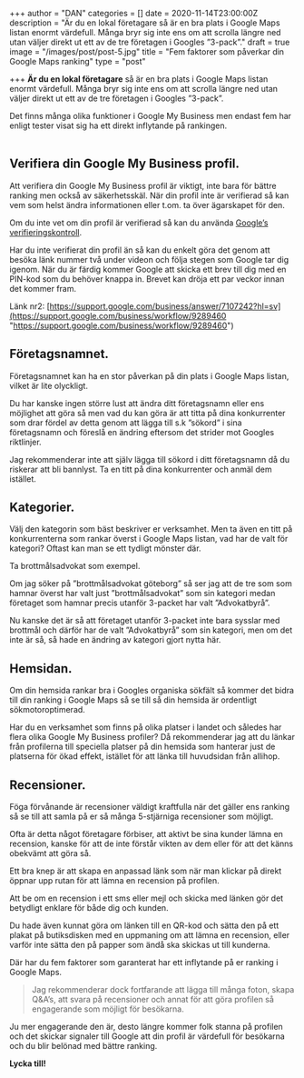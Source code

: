 +++
author = "DAN"
categories = []
date = 2020-11-14T23:00:00Z
description = "Är du en lokal företagare så är en bra plats i Google Maps listan enormt värdefull. Många bryr sig inte ens om att scrolla längre ned utan väljer direkt ut ett av de tre företagen i Googles ”3-pack”."
draft = true
image = "/images/post/post-5.jpg"
title = "Fem faktorer som påverkar din Google Maps ranking"
type = "post"

+++
**Är du en lokal företagare** så är en bra plats i Google Maps listan enormt värdefull. Många bryr sig inte ens om att scrolla längre ned utan väljer direkt ut ett av de tre företagen i Googles ”3-pack”.

Det finns många olika funktioner i Google My Business men endast fem har enligt tester visat sig ha ett direkt inflytande på rankingen. </br><a name="verifiera"></a><br>

## **Verifiera din Google My Business profil.**

Att verifiera din Google My Business profil är viktigt, inte bara för bättre ranking men också av säkerhetsskäl. När din profil inte är verifierad så kan vem som helst ändra informationen eller t.om. ta över ägarskapet för den.

Om du inte vet om din profil är verifierad så kan du använda [Google’s verifieringskontroll](https://support.google.com/business/workflow/9289460).

Har du inte verifierat din profil än så kan du enkelt göra det genom att besöka länk nummer två under videon och följa stegen som Google tar dig igenom. När du är färdig kommer Google att skicka ett brev till dig med en PIN-kod som du behöver knappa in. Brevet kan dröja ett par veckor innan det kommer fram.

Länk nr2: [https://support.google.com/business/answer/7107242?hl=sv](https://support.google.com/business/workflow/9289460 "https://support.google.com/business/workflow/9289460")

  

## **Företagsnamnet.**

Företagsnamnet kan ha en stor påverkan på din plats i Google Maps listan, vilket är lite olyckligt.

Du har kanske ingen större lust att ändra ditt företagsnamn eller ens möjlighet att göra så men vad du kan göra är att titta på dina konkurrenter som drar fördel av detta genom att lägga till s.k ”sökord” i sina företagsnamn och föreslå en ändring eftersom det strider mot Googles riktlinjer.

Jag rekommenderar inte att själv lägga till sökord i ditt företagsnamn då du riskerar att bli bannlyst. Ta en titt på dina konkurrenter och anmäl dem istället.

## **Kategorier.**

Välj den kategorin som bäst beskriver er verksamhet. Men ta även en titt på konkurrenterna som rankar överst i Google Maps listan, vad har de valt för kategori? Oftast kan man se ett tydligt mönster där.

Ta brottmålsadvokat som exempel.

Om jag söker på ”brottmålsadvokat göteborg” så ser jag att de tre som som hamnar överst har valt just ”brottmålsadvokat” som sin kategori medan företaget som hamnar precis utanför 3-packet har valt ”Advokatbyrå”.

Nu kanske det är så att företaget utanför 3-packet inte bara sysslar med brottmål och därför har de valt ”Advokatbyrå” som sin kategori, men om det inte är så, så hade en ändring av kategori gjort nytta här.

## **Hemsidan.**

Om din hemsida rankar bra i Googles organiska sökfält så kommer det bidra till din ranking i Google Maps så se till så din hemsida är ordentligt sökmotoroptimerad.

Har du en verksamhet som finns på olika platser i landet och således har flera olika Google My Business profiler? Då rekommenderar jag att du länkar från profilerna till speciella platser på din hemsida som hanterar just de platserna för ökad effekt, istället för att länka till huvudsidan från allihop.

## **Recensioner.**

Föga förvånande är recensioner väldigt kraftfulla när det gäller ens ranking så se till att samla på er så många 5-stjärniga recensioner som möjligt.

Ofta är detta något företagare förbiser, att aktivt be sina kunder lämna en recension, kanske för att de inte förstår vikten av dem eller för att det känns obekvämt att göra så.

Ett bra knep är att skapa en anpassad länk som när man klickar på direkt öppnar upp rutan för att lämna en recension på profilen.

Att be om en recension i ett sms eller mejl och skicka med länken gör det betydligt enklare för både dig och kunden.

Du hade även kunnat göra om länken till en QR-kod och sätta den på ett plakat på butiksdisken med en uppmaning om att lämna en recension, eller varför inte sätta den på papper som ändå ska skickas ut till kunderna.

Där har du fem faktorer som garanterat har ett inflytande på er ranking i Google Maps.

> Jag rekommenderar dock fortfarande att lägga till många foton, skapa Q&A’s, att svara på recensioner och annat för att göra profilen så engagerande som möjligt för besökarna.

Ju mer engagerande den är, desto längre kommer folk stanna på profilen och det skickar signaler till Google att din profil är värdefull för besökarna och du blir belönad med bättre ranking.

**Lycka till!**